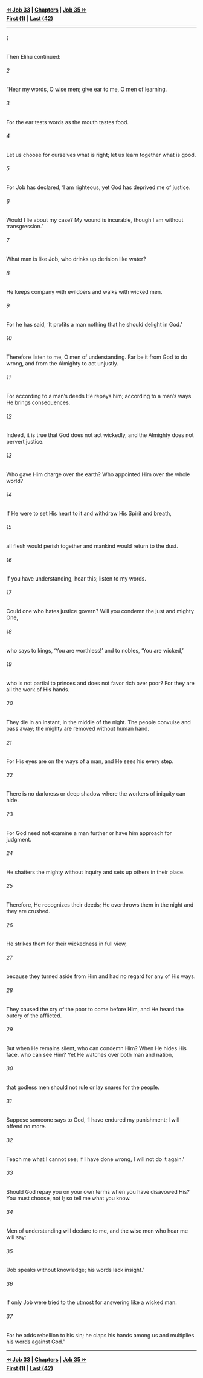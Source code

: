   
**[⏪ Job 33](./Job%2033.md) | [Chapters](./_index.md) | [Job 35 ⏩](./Job%2035.md)**  
**[First (1)](./Job%201.md) | [Last (42)](./Job%2042.md)**  
  
---  
  
###### 1  
Then Elihu continued:  
  
###### 2  
“Hear my words, O wise men; give ear to me, O men of learning.  
  
###### 3  
For the ear tests words as the mouth tastes food.  
  
###### 4  
Let us choose for ourselves what is right; let us learn together what is good.  
  
###### 5  
For Job has declared, ‘I am righteous, yet God has deprived me of justice.  
  
###### 6  
Would I lie about my case? My wound is incurable, though I am without transgression.’  
  
###### 7  
What man is like Job, who drinks up derision like water?  
  
###### 8  
He keeps company with evildoers and walks with wicked men.  
  
###### 9  
For he has said, ‘It profits a man nothing that he should delight in God.’  
  
###### 10  
Therefore listen to me, O men of understanding. Far be it from God to do wrong, and from the Almighty to act unjustly.  
  
###### 11  
For according to a man’s deeds He repays him; according to a man’s ways He brings consequences.  
  
###### 12  
Indeed, it is true that God does not act wickedly, and the Almighty does not pervert justice.  
  
###### 13  
Who gave Him charge over the earth? Who appointed Him over the whole world?  
  
###### 14  
If He were to set His heart to it and withdraw His Spirit and breath,  
  
###### 15  
all flesh would perish together and mankind would return to the dust.  
  
###### 16  
If you have understanding, hear this; listen to my words.  
  
###### 17  
Could one who hates justice govern? Will you condemn the just and mighty One,  
  
###### 18  
who says to kings, ‘You are worthless!’ and to nobles, ‘You are wicked,’  
  
###### 19  
who is not partial to princes and does not favor rich over poor? For they are all the work of His hands.  
  
###### 20  
They die in an instant, in the middle of the night. The people convulse and pass away; the mighty are removed without human hand.  
  
###### 21  
For His eyes are on the ways of a man, and He sees his every step.  
  
###### 22  
There is no darkness or deep shadow where the workers of iniquity can hide.  
  
###### 23  
For God need not examine a man further or have him approach for judgment.  
  
###### 24  
He shatters the mighty without inquiry and sets up others in their place.  
  
###### 25  
Therefore, He recognizes their deeds; He overthrows them in the night and they are crushed.  
  
###### 26  
He strikes them for their wickedness in full view,  
  
###### 27  
because they turned aside from Him and had no regard for any of His ways.  
  
###### 28  
They caused the cry of the poor to come before Him, and He heard the outcry of the afflicted.  
  
###### 29  
But when He remains silent, who can condemn Him? When He hides His face, who can see Him? Yet He watches over both man and nation,  
  
###### 30  
that godless men should not rule or lay snares for the people.  
  
###### 31  
Suppose someone says to God, ‘I have endured my punishment; I will offend no more.  
  
###### 32  
Teach me what I cannot see; if I have done wrong, I will not do it again.’  
  
###### 33  
Should God repay you on your own terms when you have disavowed His? You must choose, not I; so tell me what you know.  
  
###### 34  
Men of understanding will declare to me, and the wise men who hear me will say:  
  
###### 35  
‘Job speaks without knowledge; his words lack insight.’  
  
###### 36  
If only Job were tried to the utmost for answering like a wicked man.  
  
###### 37  
For he adds rebellion to his sin; he claps his hands among us and multiplies his words against God.”  
  
  
---  
  
**[⏪ Job 33](./Job%2033.md) | [Chapters](./_index.md) | [Job 35 ⏩](./Job%2035.md)**  
**[First (1)](./Job%201.md) | [Last (42)](./Job%2042.md)**  
  
